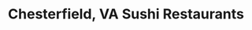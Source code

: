 ---
layout: city
title: Chesterfield, VA Sushi Restaurants
permalink: /virginia/chesterfield/
stateAbbr: VA
stateName: Virginia
cityName: Chesterfield
---